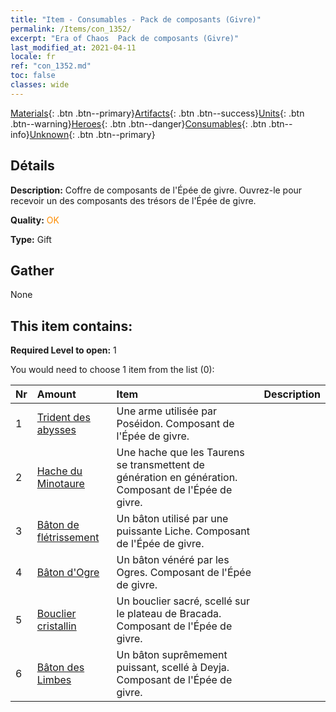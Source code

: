```yaml
---
title: "Item - Consumables - Pack de composants (Givre)"
permalink: /Items/con_1352/
excerpt: "Era of Chaos  Pack de composants (Givre)"
last_modified_at: 2021-04-11
locale: fr
ref: "con_1352.md"
toc: false
classes: wide
---
```

 [Materials](/fr/Items/){: .btn .btn--primary}[Artifacts](/fr/Items/Artifacts/){: .btn .btn--success}[Units](/fr/Items/Units/){: .btn .btn--warning}[Heroes](/fr/Items/Heroes/){: .btn .btn--danger}[Consumables](/fr/Items/Consumables/){: .btn .btn--info}[Unknown](/fr/Items/Unknown/){: .btn .btn--primary}

## Détails
 **Description:** Coffre de composants de l'Épée de givre. Ouvrez-le pour recevoir un des composants des trésors de l'Épée de givre.

 **Quality:** <span style="color: #FF8C00">OK</span>

 **Type:** Gift

## Gather

  None

## This item contains:

 **Required Level to open:** 1

 You would need to choose 1 item from the list (0):

  | Nr | Amount |     Item    | Description |
  |:---|:-------|:------------|:-----------:|
  | 1 | [Trident des abysses](/fr/Items/art_160/) | Une arme utilisée par Poséidon. Composant de l'Épée de givre. | 
  | 2 | [Hache du Minotaure](/fr/Items/art_161/) | Une hache que les Taurens se transmettent de génération en génération. Composant de l'Épée de givre. | 
  | 3 | [Bâton de flétrissement](/fr/Items/art_162/) | Un bâton utilisé par une puissante Liche. Composant de l'Épée de givre. | 
  | 4 | [Bâton d'Ogre](/fr/Items/art_163/) | Un bâton vénéré par les Ogres. Composant de l'Épée de givre. | 
  | 5 | [Bouclier cristallin](/fr/Items/art_164/) | Un bouclier sacré, scellé sur le plateau de Bracada. Composant de l'Épée de givre. | 
  | 6 | [Bâton des Limbes](/fr/Items/art_165/) | Un bâton suprêmement puissant, scellé à Deyja. Composant de l'Épée de givre. | 
